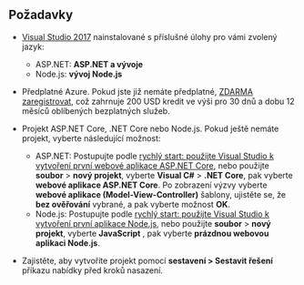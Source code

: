 ## <a name="prerequisites"></a>Požadavky

* [Visual Studio 2017](https://www.visualstudio.com/downloads/?utm_medium=microsoft&utm_source=docs.microsoft.com&utm_campaign=button+cta&utm_content=download+vs2017) nainstalované s příslušné úlohy pro vámi zvolený jazyk:
  * ASP.NET: **ASP.NET a vývoje**
  * Node.js: **vývoj Node.js**

* Předplatné Azure. Pokud jste již nemáte předplatné, [ZDARMA zaregistrovat](https://azure.microsoft.com/free/?ref=microsoft.com&utm_source=microsoft.com&utm_medium=doc&utm_campaign=visualstudio), což zahrnuje 200 USD kredit ve výši pro 30 dnů a dobu 12 měsíců oblíbených bezplatných služeb.

* Projekt ASP.NET Core, .NET Core nebo Node.js. Pokud ještě nemáte projekt, vyberte následující možnost:
  * ASP.NET: Postupujte podle [rychlý start: použijte Visual Studio k vytvoření první webové aplikace ASP.NET Core](../../ide/quickstart-aspnet-core.md), nebo použijte **soubor** > **nový projekt**, vyberte  **Visual C#** > **.NET Core**, pak vyberte **webové aplikace ASP.NET Core**. Po zobrazení výzvy vyberte **webové aplikace (Model-View-Controller)** šablony, ujistěte se, že **bez ověřování** vybrané, a pak vyberte možnost **OK**.
  * Node.js: Postupujte podle [rychlý start: použijte Visual Studio k vytvoření první aplikace Node.js](../../ide/quickstart-nodejs.md), nebo použijte **soubor** > **nový projekt**, vyberte **JavaScript** , pak vyberte **prázdnou webovou aplikaci Node.js**.

* Zajistěte, aby vytvoříte projekt pomocí **sestavení > Sestavit řešení** příkazu nabídky před kroků nasazení.